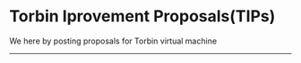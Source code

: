 # Torbin Iprovement Proposals(TIPs)

We here by posting proposals for Torbin virtual machine 

----------------------------------------------

